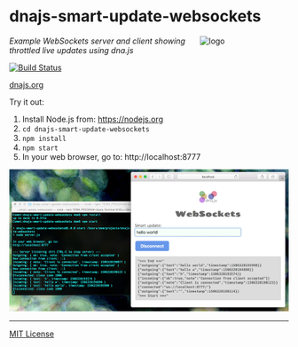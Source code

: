 # dnajs-smart-update-websockets
<img src=http://dnajs.org/graphics/dnajs-logo.png align=right width=160 alt=logo>

*Example WebSockets server and client showing throttled live updates using dna.js*

[![Build Status](https://travis-ci.org/dnajs/dnajs-smart-update-websockets.svg)](https://travis-ci.org/dnajs/dnajs-smart-update-websockets)

[dnajs.org](http://dnajs.org)

Try it out:

1. Install Node.js from: https://nodejs.org
1. `cd dnajs-smart-update-websockets`
1. `npm install`
1. `npm start`
1. In your web browser, go to: http://localhost:8777

![screenshot](screenshot.png)

---
[MIT License](LICENSE.txt)
